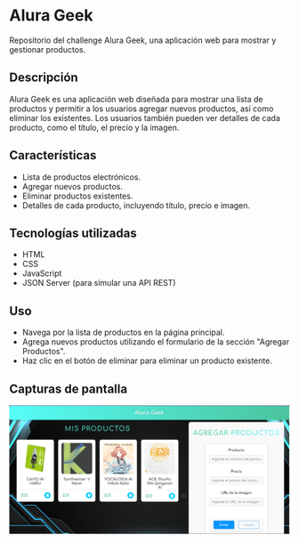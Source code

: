 # Alura Geek

Repositorio del challenge Alura Geek, una aplicación web para mostrar y gestionar productos.

## Descripción

Alura Geek es una aplicación web diseñada para mostrar una lista de productos y permitir a los usuarios agregar nuevos productos, así como eliminar los existentes. Los usuarios también pueden ver detalles de cada producto, como el título, el precio y la imagen.

## Características

- Lista de productos electrónicos.
- Agregar nuevos productos.
- Eliminar productos existentes.
- Detalles de cada producto, incluyendo título, precio e imagen.

## Tecnologías utilizadas

- HTML
- CSS
- JavaScript
- JSON Server (para simular una API REST)

## Uso

- Navega por la lista de productos en la página principal.
- Agrega nuevos productos utilizando el formulario de la sección "Agregar Productos".
- Haz clic en el botón de eliminar para eliminar un producto existente.

## Capturas de pantalla
![ScreenShot](img/funcionamiento.png)

